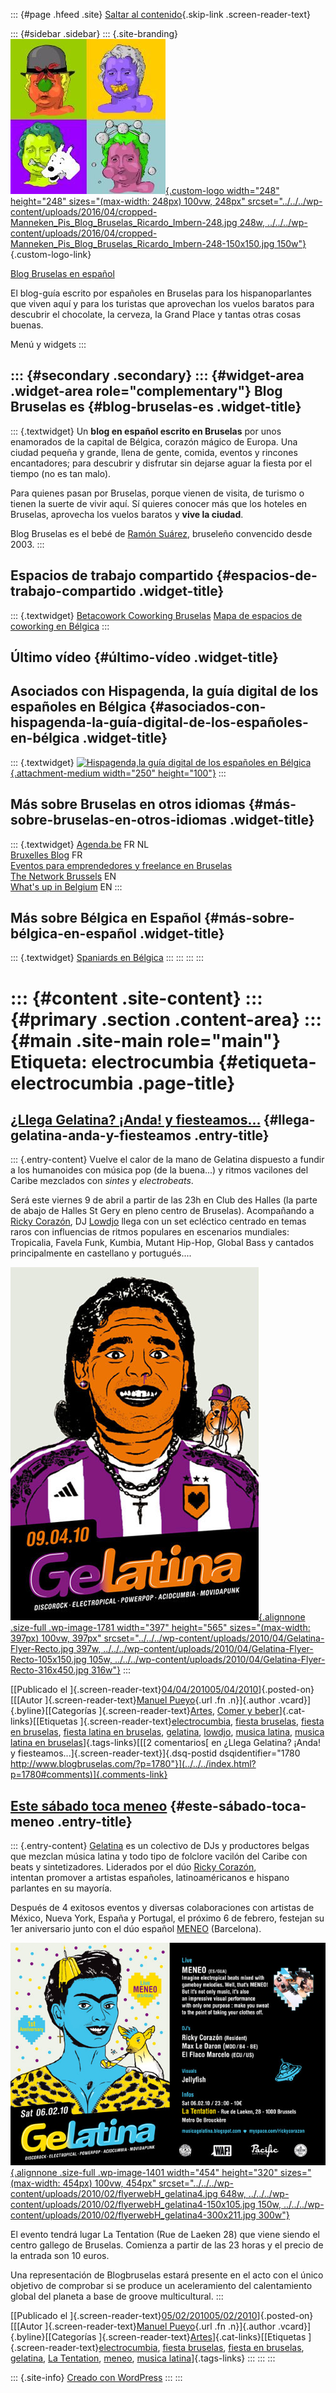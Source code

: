 ::: {#page .hfeed .site}
[Saltar al contenido](index.html#content){.skip-link
.screen-reader-text}

::: {#sidebar .sidebar}
::: {.site-branding}
[![](../../../wp-content/uploads/2016/04/cropped-Manneken_Pis_Blog_Bruselas_Ricardo_Imbern-248.jpg){.custom-logo
width="248" height="248" sizes="(max-width: 248px) 100vw, 248px"
srcset="../../../wp-content/uploads/2016/04/cropped-Manneken_Pis_Blog_Bruselas_Ricardo_Imbern-248.jpg 248w, ../../../wp-content/uploads/2016/04/cropped-Manneken_Pis_Blog_Bruselas_Ricardo_Imbern-248-150x150.jpg 150w"}](../../../index.html){.custom-logo-link}

[Blog Bruselas en español](../../../index.html)

El blog-guía escrito por españoles en Bruselas para los hispanoparlantes
que viven aquí y para los turistas que aprovechan los vuelos baratos
para descubrir el chocolate, la cerveza, la Grand Place y tantas otras
cosas buenas.

Menú y widgets
:::

::: {#secondary .secondary}
::: {#widget-area .widget-area role="complementary"}
Blog Bruselas es {#blog-bruselas-es .widget-title}
----------------

::: {.textwidget}
Un **blog en español escrito en Bruselas** por unos enamorados de la
capital de Bélgica, corazón mágico de Europa. Una ciudad pequeña y
grande, llena de gente, comida, eventos y rincones encantadores; para
descubrir y disfrutar sin dejarse aguar la fiesta por el tiempo (no es
tan malo).

Para quienes pasan por Bruselas, porque vienen de visita, de turismo o
tienen la suerte de vivir aquí. Sí quieres conocer más que los hoteles
en Bruselas, aprovecha los vuelos baratos y **vive la ciudad**.

Blog Bruselas es el bebé de [Ramón Suárez](http://www.ramonsuarez.com),
bruseleño convencido desde 2003.
:::

Espacios de trabajo compartido {#espacios-de-trabajo-compartido .widget-title}
------------------------------

::: {.textwidget}
[Betacowork Coworking Bruselas](http://www.betacowork.com) [Mapa de
espacios de coworking en Bélgica](http://coworkingbelgium.com)
:::

Último vídeo {#último-vídeo .widget-title}
------------

Asociados con Hispagenda, la guía digital de los españoles en Bélgica {#asociados-con-hispagenda-la-guía-digital-de-los-españoles-en-bélgica .widget-title}
---------------------------------------------------------------------

::: {.textwidget}
[![Hispagenda,la guía digital de los españoles en
Bélgica](../../../wp-content/uploads/2010/04/Hispagenda-250px.gif "Hispagenda, la guía digital de los españoles en Bélgica"){.attachment-medium
width="250" height="100"}](http://www.hispagenda.com)
:::

Más sobre Bruselas en otros idiomas {#más-sobre-bruselas-en-otros-idiomas .widget-title}
-----------------------------------

::: {.textwidget}
[Agenda.be](http://www.agenda.be) FR NL\
[Bruxelles Blog](http://www.bxlblog.be/) FR\
[Eventos para emprendedores y freelance en
Bruselas](http://www.betacowork.com/events/)\
[The Network
Brussels](http://groups.yahoo.com/group/TheNetworkBrussels/) EN\
[What\'s up in Belgium](http://www.whatsupin.be/) EN
:::

Más sobre Bélgica en Español {#más-sobre-bélgica-en-español .widget-title}
----------------------------

::: {.textwidget}
[Spaniards en Bélgica](http://www.spaniards.es/paises/belgica)
:::
:::
:::
:::

::: {#content .site-content}
::: {#primary .section .content-area}
::: {#main .site-main role="main"}
Etiqueta: electrocumbia {#etiqueta-electrocumbia .page-title}
=======================

[¿Llega Gelatina? ¡Anda! y fiesteamos...](../../../index.html?p=1780) {#llega-gelatina-anda-y-fiesteamos .entry-title}
---------------------------------------------------------------------

::: {.entry-content}
Vuelve el calor de la mano de Gelatina dispuesto a fundir a los
humanoides con música pop (de la buena...) y ritmos vacilones del Caribe
mezclados con *sintes* y *electrobeats*.

Será este viernes 9 de abril a partir de las 23h en Club des Halles (la
parte de abajo de Halles St Gery en pleno centro de
Bruselas). Acompañando a [Ricky
Corazón](http://www.myspace.com/rickycorazon), DJ
[Lowdjo](http://lowdjo.blogspot.com/) llega con un set ecléctico
centrado en temas raros con influencias de ritmos populares en
escenarios mundiales: Tropicalia, Favela Funk, Kumbia, Mutant Hip-Hop,
Global Bass y cantados principalmente en castellano y portugués....

[![Gelatina](../../../wp-content/uploads/2010/04/Gelatina-Flyer-Recto.jpg){.alignnone
.size-full .wp-image-1781 width="397" height="565"
sizes="(max-width: 397px) 100vw, 397px"
srcset="../../../wp-content/uploads/2010/04/Gelatina-Flyer-Recto.jpg 397w, ../../../wp-content/uploads/2010/04/Gelatina-Flyer-Recto-105x150.jpg 105w, ../../../wp-content/uploads/2010/04/Gelatina-Flyer-Recto-316x450.jpg 316w"}](http://www.blogbruselas.com/2010/04/llega-gelatina-anda-y-fiesteamos.html/gelatina-flyer-recto)
:::

[[Publicado el
]{.screen-reader-text}[04/04/201005/04/2010](../../../index.html?p=1780)]{.posted-on}[[[Autor
]{.screen-reader-text}[Manuel
Pueyo](../../author/easysun/index.html){.url .fn .n}]{.author
.vcard}]{.byline}[[Categorías
]{.screen-reader-text}[Artes](../../category/artes/index.html), [Comer y
beber](../../category/comer-y-beber/index.html)]{.cat-links}[[Etiquetas
]{.screen-reader-text}[electrocumbia](index.html), [fiesta
bruselas](../fiesta-bruselas/index.html), [fiesta en
bruselas](../fiesta-en-bruselas/index.html), [fiesta latina en
bruselas](../fiesta-latina-en-bruselas/index.html),
[gelatina](../gelatina/index.html), [lowdjo](../lowdjo/index.html),
[musica latina](../musica-latina/index.html), [musica latina en
bruselas](../musica-latina-en-bruselas/index.html)]{.tags-links}[[[2
comentarios[ en ¿Llega Gelatina? ¡Anda! y
fiesteamos...]{.screen-reader-text}]{.dsq-postid
dsqidentifier="1780 http://www.blogbruselas.com/?p=1780"}](../../../index.html?p=1780#comments)]{.comments-link}

[Este sábado toca meneo](../../../index.html?p=1400) {#este-sábado-toca-meneo .entry-title}
----------------------------------------------------

::: {.entry-content}
[Gelatina](http://www.musicagelatina.blogspot.com/) es un colectivo de
DJs y productores belgas que mezclan música latina y todo tipo de
folclore vacilón del Caribe con beats y sintetizadores. Liderados por el
dúo [Ricky Corazón](http://www.myspace.com/rickycorazon),
intentan promover a artistas españoles, latinoaméricanos e hispano
parlantes en su mayoría.

Después de 4 exitosos eventos y diversas colaboraciones con artistas de
México, Nueva York, España y Portugal, el próximo 6 de febrero, festejan
su 1er aniversario junto con el dúo español
[MENEO](http://www.myspace.com/meneo) (Barcelona).

[![](../../../wp-content/uploads/2010/02/flyerwebH_gelatina4.jpg){.alignnone
.size-full .wp-image-1401 width="454" height="320"
sizes="(max-width: 454px) 100vw, 454px"
srcset="../../../wp-content/uploads/2010/02/flyerwebH_gelatina4.jpg 648w, ../../../wp-content/uploads/2010/02/flyerwebH_gelatina4-150x105.jpg 150w, ../../../wp-content/uploads/2010/02/flyerwebH_gelatina4-300x211.jpg 300w"}](http://www.blogbruselas.com/2010/02/este-sabado-toca-meneo.html/flyerwebh_gelatina4)

El evento tendrá lugar La Tentation (Rue de Laeken 28) que viene siendo
el centro gallego de Bruselas. Comienza a partir de las 23 horas y el
precio de la entrada son 10 euros.

Una representación de Blogbruselas estará presente en el acto con el
único objetivo de comprobar si se produce un aceleramiento del
calentamiento global del planeta a base de groove multicultural.
:::

[[Publicado el
]{.screen-reader-text}[05/02/201005/02/2010](../../../index.html?p=1400)]{.posted-on}[[[Autor
]{.screen-reader-text}[Manuel
Pueyo](../../author/easysun/index.html){.url .fn .n}]{.author
.vcard}]{.byline}[[Categorías
]{.screen-reader-text}[Artes](../../category/artes/index.html)]{.cat-links}[[Etiquetas
]{.screen-reader-text}[electrocumbia](index.html), [fiesta
bruselas](../fiesta-bruselas/index.html), [fiesta en
bruselas](../fiesta-en-bruselas/index.html),
[gelatina](../gelatina/index.html), [La
Tentation](../la-tentation/index.html), [meneo](../meneo/index.html),
[musica latina](../musica-latina/index.html)]{.tags-links}
:::
:::
:::

::: {.site-info}
[Creado con WordPress](https://es.wordpress.org/)
:::
:::

